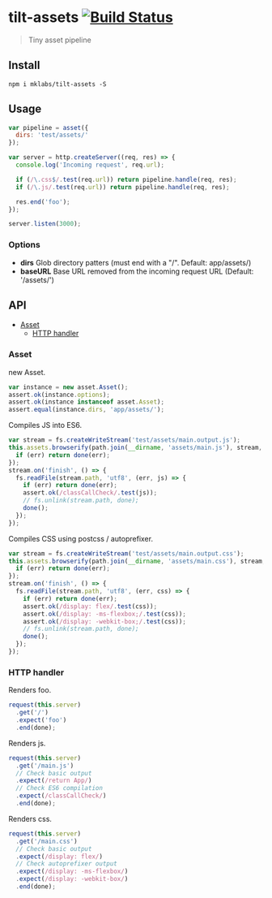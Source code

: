 # tilt-assets [![Build Status](https://secure.travis-ci.org/mklabs/tilt-assets.png)](http://travis-ci.org/mklabs/tilt-assets)

> Tiny asset pipeline


## Install

    npm i mklabs/tilt-assets -S

## Usage

```js
var pipeline = asset({
  dirs: 'test/assets/'
});

var server = http.createServer((req, res) => {
  console.log('Incoming request', req.url);

  if (/\.css$/.test(req.url)) return pipeline.handle(req, res);
  if (/\.js/.test(req.url)) return pipeline.handle(req, res);

  res.end('foo');
});

server.listen(3000);
```

### Options

- **dirs** Glob directory patters (must end with a "/". Default: app/assets/)
- **baseURL** Base URL removed from the incoming request URL (Default: '/assets/')


## API

- [Asset](#asset)
  - [HTTP handler](#asset-http-handler)

<a name="asset"></a>
### Asset
new Asset.

```js
var instance = new asset.Asset();
assert.ok(instance.options);
assert.ok(instance instanceof asset.Asset);
assert.equal(instance.dirs, 'app/assets/');
```

Compiles JS into ES6.

```js
var stream = fs.createWriteStream('test/assets/main.output.js');
this.assets.browserify(path.join(__dirname, 'assets/main.js'), stream, (err) => {
  if (err) return done(err);
});
stream.on('finish', () => {
  fs.readFile(stream.path, 'utf8', (err, js) => {
    if (err) return done(err);
    assert.ok(/classCallCheck/.test(js));
    // fs.unlink(stream.path, done);
    done();
  });
});
```

Compiles CSS using postcss / autoprefixer.

```js
var stream = fs.createWriteStream('test/assets/main.output.css');
this.assets.browserify(path.join(__dirname, 'assets/main.css'), stream, (err) => {
  if (err) return done(err);
});
stream.on('finish', () => {
  fs.readFile(stream.path, 'utf8', (err, css) => {
    if (err) return done(err);
    assert.ok(/display: flex/.test(css));
    assert.ok(/display: -ms-flexbox;/.test(css));
    assert.ok(/display: -webkit-box;/.test(css));
    // fs.unlink(stream.path, done);
    done();
  });
});
```

<a name="asset-http-handler"></a>
### HTTP handler
Renders foo.

```js
request(this.server)
  .get('/')
  .expect('foo')
  .end(done);
```

Renders js.

```js
request(this.server)
  .get('/main.js')
  // Check basic output
  .expect(/return App/)
  // Check ES6 compilation
  .expect(/classCallCheck/)
  .end(done);
```

Renders css.

```js
request(this.server)
  .get('/main.css')
  // Check basic output
  .expect(/display: flex/)
  // Check autoprefixer output
  .expect(/display: -ms-flexbox/)
  .expect(/display: -webkit-box/)
  .end(done);
```
